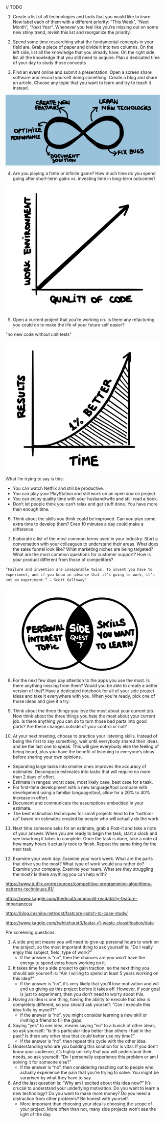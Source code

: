 // TODO
1.  Create a list of all technologies and tools that you would
like to learn. Now label each of them with a different
priority: “This Week”, “Next Month”, “Next Year”. Whenever
you feel like you’re missing out on some new shiny trend,
revisit this list and reorganize the priority.


2.  Spend some time researching what the fundamental concepts
in your field are. Grab a piece of paper and divide it
into two columns. On the left side, list all the knowledge
that you already have. On the right side, list all the
knowledge that you still need to acquire. Plan a dedicated
time of your day to study those concepts

3.  Find an event online and submit a presentation. Open a
screen share software and record yourself doing something.
Create a blog and share an article. Choose any topic that
you want to learn and try to teach it instead.

![Infinity Image](inf.png)

4. Are you playing a finite or infinite game? How much time
do you spend going after short-term gains vs. investing
time in long-term outcomes?

![Comments Image](comments.png)

5. Open a current project that you’re working on. Is there
any refactoring you could do to make the life of your
future self easier?

"no new code without unit tests"

![Improvement Image](improvement.png)

What I’m trying to say is this:
*   You can watch Netflix and still be productive.
*  You can play your PlayStation and still work on an open source project.
*  You can enjoy quality time with your husband/wife and still read a
book.
* Don’t let people think you can’t relax and get stuff done. You have more than enough time.

6. Think about the skills you think could be improved. Can
you plan some extra time to develop them? Even 10 minutes
a day could make a difference

7. Elaborate a list of the most common terms used in your
industry. Start a conversation with your colleagues to
understand their areas. What does the sales funnel look
like? What marketing niches are being targeted? What are
the most common questions for customer support? How is
your product different from those of competitors?

`“Failure and invention are inseparable twins. To invent you have to
experiment, and if you know in advance that it’s going to work, it’s not an
experiment.” ― Scott Galloway"`

![Side Project Image](side.png)

8. For the next few days pay attention to the apps you use
the most. Is there anything missing from them? Would you
be able to create a better version of that? Have a
dedicated notebook for all of your side project ideas and
take it everywhere with you. When you’re ready, pick one
of those ideas and give it a try.

9. Think about the three things you love the most about your
current job. Now think about the three things you hate the
most about your current job. Is there anything you can do
to turn those bad parts into good parts? Are these changes
outside of your control or not?

10. At your next meeting, choose to practice your listening
skills. Instead of being the first to say something, wait
until everybody shared their ideas, and be the last one to
speak. This will give everybody else the feeling of being
heard, plus you have the benefit of listening to
everyone’s ideas before sharing your own opinions.


* Separating large tasks into smaller ones improves the accuracy of
estimates. Decompose estimates into tasks that will require no more than
2 days of effort.
* Estimate in ranges: worst case, most likely case, best case for a task.
* For first-time development with a new language/tool compare with
development using a familiar language/tool, allow for a 20% to 40%
increase in effort.
* Document and communicate the assumptions embedded in your
estimate.
* The best estimation techniques for small projects tend to be “bottom-up”
based on estimates created by people who will actually do the work.

11. Next time someone asks for an estimate, grab a Post-it and
take a note of your answer. When you are ready to begin
the task, start a clock and see how long it takes to
complete. Once the task is done, take a note of how many
hours it actually took to finish. Repeat the same thing
for the next task.

12. Examine your work day. Examine your work week. What are
the parts that drive you the most? What type of work would
you rather do? Examine your company. Examine your team.
What are they struggling the most? Is there anything you
can help with?




https://www.tutflix.org/resources/competitive-programming-algorithms-patterns-techniques.81/











https://www.kaggle.com/thedrcat/commonlit-readability-feature-importances/

https://blog.ceshine.net/post/fastcore-patch-to-case-study/


https://www.kaggle.com/twhitehurst3/fastai-v1-waste-classification/data




Pre screening questions:
1. A side project means you will need to give up personal hours to work on
the project, so the most important thing to ask yourself is: “Do I really
enjoy this subject, field, type of work?” 
    * If the answer is “no”, then the chances are you won’t have the energy to spend extra hours working on it.
1. It takes time for a side project to gain traction, so the next thing you
should ask yourself is: “Am I willing to spend at least 5 years working
on this idea?”
    * If the answer is “no”, it’s very likely that you’ll lose motivation and will end up giving up this project before it takes off. However, if your goal is just to experiment, then you don’t need to worry about this.
3. Having an idea is one thing, having the ability to execute that idea is
completely different, so you should ask yourself: “Can I execute this
idea fully by myself?”
    * If the answer is “no”, you might consider learning a new skill or inviting a friend to fill the gaps.
4. Saying “yes” to one idea, means saying “no” to a bunch of other ideas,
so ask yourself: “Is this particular idea better than others I had in the
past? Is there any other idea that could better use my time?”
    * If the answer is “no”, then repeat this cycle with the other idea.
5. Understanding who are you building this solution for is vital. If you
don’t know your audience, it’s highly unlikely that you will understand
their needs, so ask yourself: “Do I personally experience this problem
or am I solving it for someone else?”
    * If the answer is “no”, then considering reaching out to people who actually experience the pain that you’re trying to solve. You might be surprised by what they have to say.
6. And the last question is: “Why am I excited about this idea now?”
It’s crucial to understand your underlying motivation. Do you want to learn a new technology? Do you want to make more money? Do you need a
distraction from other problems? Be honest with yourself.
    * More important than choosing your idea is choosing the scope of your
project. More often than not, many side projects won’t see the light of the
day.